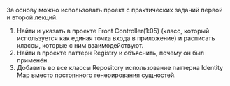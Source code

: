 За основу можно использовать проект с практических заданий первой и второй лекций.
1. Найти и указать в проекте Front Controller(1:05) (класс, который используется как единая точка входа в приложение) и 
   расписать классы, которые с ним взаимодействуют.
2. Найти в проекте паттерн Registry и объяснить, почему он был применён.
3. Добавить во все классы Repository использование паттерна Identity Map вместо постоянного
   генерирования сущностей.
